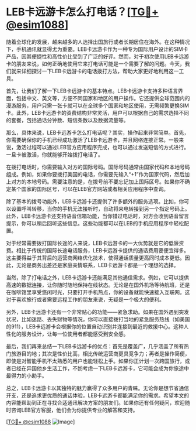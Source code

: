 # LEB卡远游卡怎么打电话？[[TG💪+ @esim1088](https://t.me/s/esim1088)]

随着全球化的发展，越来越多的人选择出国旅行或者长期居住在海外。在这种情况下，手机通讯就显得尤为重要。LEB卡远游卡作为一种专为国际用户设计的SIM卡产品，因其便捷性和高性价比受到了广泛的好评。然而，对于初次使用LEB卡远游卡的朋友来说，如何正确地使用它来打电话可能是一个需要了解的问题。今天，我们就来详细探讨一下LEB卡远游卡的电话拨打方法，帮助大家更好地利用这一工具。

首先，让我们了解一下LEB卡远游卡的基本特点。LEB卡远游卡支持多种语言界面，包括中文、英文等，方便不同国家和地区的用户操作。它还提供全球范围内的漫游服务，用户只需一张卡就可以在全球多个国家和地区使用，无需频繁更换SIM卡。此外，LEB卡远游卡的资费结构非常灵活，用户可以根据自己的需求选择不同的套餐，包括通话分钟数、短信条数以及数据流量等。

那么，具体来说，LEB卡远游卡怎么打电话呢？其实，操作起来非常简单。首先，你需要确保你的手机已经成功激活了LEB卡远游卡，并且网络连接正常。一般来说，激活过程可以通过LEB官方应用程序完成，也可以通过发送短信的方式进行。一旦卡被激活，你就能够开始拨打电话了。

在拨打电话时，你需要输入对方的国际号码。国际号码通常由国家代码和本地号码组成。例如，如果你要拨打美国的电话，你需要先输入“+1”作为国家代码，然后加上对方的本地号码。需要注意的是，在拨号前不要忘记加上国际区号。如果你不确定某个国家的国际区号，可以在LEB官方网站或者相关应用程序中查询。

除了基本的拨号功能外，LEB卡远游卡还提供了许多额外的服务选项。比如，你可以设置呼叫转移，当你的手机无法接听时，自动将来电转接到另一个指定号码上。此外，LEB卡远游卡还支持语音信箱功能，当你错过电话时，对方会收到语音留言提示，你可以稍后回听这些信息。这些功能都可以在LEB的手机应用程序中轻松配置。

对于经常需要拨打国际长途的人来说，LEB卡远游卡的一大优势就是它的低廉资费。相比于传统的国际长途电话服务，LEB卡远游卡提供的通话费用要便宜得多。这主要得益于其背后的运营商网络优化技术，使得通话质量更高同时成本更低。因此，无论是商务出差还是家庭亲情联系，LEB卡远游卡都是一个理想的选择。

当然，除了打电话之外，LEB卡远游卡还能满足其他通信需求。例如，它可以提供高速的数据连接，让你随时随地保持在线状态。无论是在国外机场等待航班，还是在咖啡馆里享受悠闲时光，只要打开手机热点，你的设备就能快速接入互联网。这对于喜欢旅行或者需要远程工作的朋友来说，无疑是一个极大的便利。

另外，LEB卡远游卡还有一个非常贴心的功能——紧急求助。如果在国外遇到突发状况，比如迷路、丢失财物等情况，你可以直接拨打当地的紧急服务热线（如美国的911），LEB卡远游卡会根据你的位置自动识别并连接到最近的救援中心。这种人性化的服务设计，让每一位使用者都能感受到安全感。

最后，我们再来总结一下LEB卡远游卡的优点：首先是覆盖广，几乎涵盖了所有热门旅游目的地；其次是性价比高，相比传统运营商更具竞争力；再者是操作简便，即使是对智能手机不太熟悉的用户也能轻松上手。如果你正计划一次跨国旅行，或者已经在异国他乡生活工作，不妨考虑一下LEB卡远游卡，它可能会成为你旅途中最得力的小助手。

总之，LEB卡远游卡以其独特的魅力赢得了众多用户的青睐。无论你是想节省通信开支，还是追求更优质的通话体验，LEB卡远游卡都能满足你的需求。希望本文的内容能帮助到正在寻找合适通讯解决方案的朋友们。如果你还有任何疑问，欢迎随时咨询LEB官方客服，他们会为你提供专业的解答和支持。

[[TG💪+ @esim1088](https://t.me/s/esim1088) ![Image](https://i.postimg.cc/4NQfJmqS/Snipaste-2025-05-13-00-14-12.png)]